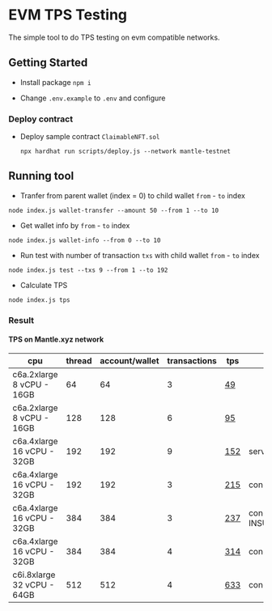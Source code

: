 # EVM TPS Testing
The simple tool to do TPS testing on evm compatible networks.

## Getting Started

- Install package `npm i`

- Change `.env.example` to `.env` and configure 

### Deploy contract

- Deploy sample contract `ClaimableNFT.sol` 
    ```
    npx hardhat run scripts/deploy.js --network mantle-testnet
    ```

## Running tool


- Tranfer from parent wallet (index = 0) to child wallet `from` - `to` index
```
node index.js wallet-transfer --amount 50 --from 1 --to 10
```

- Get wallet info by `from` - `to` index
```
node index.js wallet-info --from 0 --to 10
```

- Run test with number of transaction `txs` with child wallet `from` - `to` index 
```
node index.js test --txs 9 --from 1 --to 192 
```

- Calculate TPS 
```
node index.js tps
```

### Result

#### TPS on Mantle.xyz network

| cpu        | thread  | account/wallet | transactions  | tps  | remark  |
|--|--|--|--|--|--|
| c6a.2xlarge <br /> 8 vCPU - 16GB     | 64   | 64   | 3    | [49](result/mantle_tps_49.json)   |  |
| c6a.2xlarge <br /> 8 vCPU - 16GB     | 128  | 128  | 6    | [95](result/mantle_tps_95.json)    |  |
| c6a.4xlarge <br /> 16 vCPU - 32GB    | 192  | 192  | 9    | [152](result/mantle_tps_152.json)   | server error |
| c6a.4xlarge <br /> 16 vCPU - 32GB    | 192  | 192  | 3    | [215](result/mantle_tps_215.json)   | concurrent |
| c6a.4xlarge <br /> 16 vCPU - 32GB    | 384  | 384  | 3    | [237](result/mantle_tps_237.json)   | concurrent <br/> INSUFFICIENT_FUNDS |
| c6a.4xlarge <br /> 16 vCPU - 32GB    | 384  | 384  | 4    | [314](result/mantle_tps_314.json)   | concurrent |
| c6i.8xlarge <br /> 32 vCPU - 64GB    | 512  | 512  | 4    | [633](result/mantle_tps_633.json)   | concurrent |